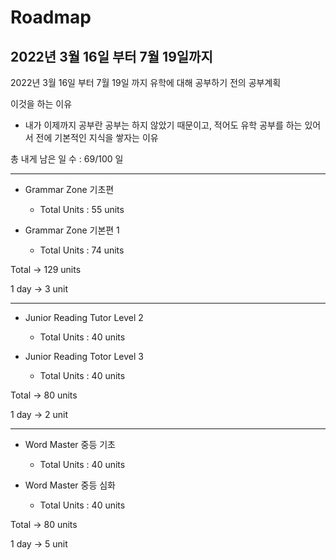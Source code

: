 # Roadmap

## 2022년 3월 16일 부터 7월 19일까지

2022년 3월 16일 부터 7월 19일 까지 유학에 대해 공부하기 전의 공부계획

이것을 하는 이유

- 내가 이제까지 공부란 공부는 하지 않았기 때문이고, 적어도 유학 공부를 하는 있어서 전에 기본적인 지식을 쌓자는 이유

총 내게 남은 일 수 : 69/100 일

---

- Grammar Zone 기초편

  - Total Units : 55 units

- Grammar Zone 기본편 1

  - Total Units : 74 units

Total -> 129 units

1 day -> 3 unit

---

- Junior Reading Tutor Level 2

  - Total Units : 40 units

- Junior Reading Totor Level 3

  - Total Units : 40 units

Total -> 80 units

1 day -> 2 unit

---

- Word Master 중등 기초

  - Total Units : 40 units

- Word Master 중등 심화

  - Total Units : 40 units

Total -> 80 units

1 day -> 5 unit
